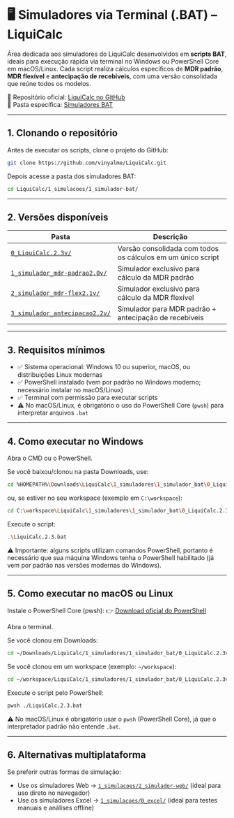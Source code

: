 # 🖥️ Simuladores via Terminal (.BAT) – LiquiCalc

Área dedicada aos simuladores do LiquiCalc desenvolvidos em **scripts BAT**, ideais para execução rápida via terminal no Windows ou PowerShell Core em macOS/Linux. Cada script realiza cálculos específicos de **MDR padrão**, **MDR flexível** e **antecipação de recebíveis**, com uma versão consolidada que reúne todos os modelos.

📂 Repositório oficial: [LiquiCalc no GitHub](https://github.com/vinyalme/LiquiCalc)  
📂 Pasta específica: [Simuladores BAT](https://github.com/vinyalme/LiquiCalc/tree/main/1_simuladores/1_simulador_bat)

---

## 1. Clonando o repositório

Antes de executar os scripts, clone o projeto do GitHub:

```bash
git clone https://github.com/vinyalme/LiquiCalc.git
```

Depois acesse a pasta dos simuladores BAT:

```bash
cd LiquiCalc/1_simulacoes/1_simulador-bat/
```

---

## 2. Versões disponíveis

| Pasta | Descrição |
|-------|-----------|
| [`0_LiquiCalc.2.3v/`](https://github.com/vinyalme/LiquiCalc/tree/main/1_simuladores/1_simulador_bat/0_LiquiCalc.2.3v) | Versão consolidada com todos os cálculos em um único script |
| [`1_simulador_mdr-padrao2.0v/`](https://github.com/vinyalme/LiquiCalc/tree/main/1_simuladores/1_simulador_bat/1_simulador_mdr-padrao2.0v) | Simulador exclusivo para cálculo da MDR padrão |
| [`2_simulador_mdr-flex2.1v/`](https://github.com/vinyalme/LiquiCalc/tree/main/1_simuladores/1_simulador_bat/2_simulador_mdr-flex2.1v) | Simulador exclusivo para cálculo da MDR flexível |
| [`3_simulador_antecipacao2.2v/`](https://github.com/vinyalme/LiquiCalc/tree/main/1_simuladores/1_simulador_bat/3_simulador_antecipacao2.2v) | Simulador para MDR padrão + antecipação de recebíveis |

---

## 3. Requisitos mínimos

- ✅ Sistema operacional: Windows 10 ou superior, macOS, ou distribuições Linux modernas
- ✅ PowerShell instalado (vem por padrão no Windows moderno; necessário instalar no macOS/Linux)
- ✅ Terminal com permissão para executar scripts
- ⚠️ No macOS/Linux, é obrigatório o uso do PowerShell Core (`pwsh`) para interpretar arquivos `.bat`

---

## 4. Como executar no Windows

Abra o CMD ou o PowerShell.

Se você baixou/clonou na pasta Downloads, use:

```bash
cd %HOMEPATH%\Downloads\LiquiCalc\1_simuladores\1_simulador_bat\0_LiquiCalc.2.3v
```

ou, se estiver no seu workspace (exemplo em `C:\workspace`):

```bash
cd C:\workspace\LiquiCalc\1_simuladores\1_simulador_bat\0_LiquiCalc.2.3v
```

Execute o script:

```bash
.\LiquiCalc.2.3.bat
```

⚠️ Importante: alguns scripts utilizam comandos PowerShell, portanto é necessário que sua máquina Windows tenha o PowerShell habilitado (já vem por padrão nas versões modernas do Windows).

---

## 5. Como executar no macOS ou Linux

Instale o PowerShell Core (pwsh): 👉 [Download oficial do PowerShell](https://github.com/PowerShell/PowerShell)

Abra o terminal.

Se você clonou em Downloads:

```bash
cd ~/Downloads/LiquiCalc/1_simuladores/1_simulador_bat/0_LiquiCalc.2.3v
```

Se você clonou em um workspace (exemplo: `~/workspace`):

```bash
cd ~/workspace/LiquiCalc/1_simuladores/1_simulador_bat/0_LiquiCalc.2.3v
```

Execute o script pelo PowerShell:

```bash
pwsh ./LiquiCalc.2.3.bat
```

⚠️ No macOS/Linux é obrigatório usar o `pwsh` (PowerShell Core), já que o interpretador padrão não entende `.bat`.

---

## 6. Alternativas multiplataforma

Se preferir outras formas de simulação:

- Use os simuladores Web → [`1_simulacoes/2_simulador-web/`](https://github.com/vinyalme/LiquiCalc/tree/main/1_simuladores/2_simulador_web) (ideal para uso direto no navegador)
- Use os simuladores Excel → [`1_simulacoes/0_excel/`](https://github.com/vinyalme/LiquiCalc/tree/main/1_simuladores/0_excel) (ideal para testes manuais e análises offline)
